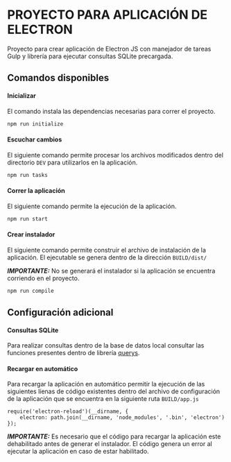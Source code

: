 # PROYECTO PARA APLICACIÓN DE ELECTRON

Proyecto para crear aplicación de Electron JS con manejador de tareas Gulp y librería para ejecutar consultas SQLite precargada.

## Comandos disponibles

#### Inicializar

El comando instala las dependencias necesarias para correr el proyecto.

```bash
npm run initialize
```

#### Escuchar cambios

El siguiente comando permite procesar los archivos modificados dentro del directorio `DEV` para utilizarlos en la aplicación.

```bash
npm run tasks
```
#### Correr la aplicación

El siguiente comando permite la ejecución de la aplicación.

```bash
npm run start
```
#### Crear instalador

El siguiente comando permite construir el archivo de instalación de la aplicación. El ejecutable se genera dentro de la dirección `BUILD/dist/`

***IMPORTANTE:*** 
No se generará el instalador si la aplicación se encuentra corriendo en el proyecto.  

```bash
npm run compile
```

## Configuración adicional


#### Consultas SQLite
Para realizar consultas dentro de la base de datos local consultar las funciones presentes dentro de librería [querys](https://github.com/angeljsus/querys).
#### Recargar en automático

Para recargar la aplicación en automático permitir la ejecución de las siguientes líenas de código existentes dentro del archivo de configuración de la aplicación que se encuentra en la siguiente ruta `BUILD/app.js`
```jasvascript
require('electron-reload')(__dirname, {
    electron: path.join(__dirname, 'node_modules', '.bin', 'electron')
});
```
***IMPORTANTE:*** 
Es necesario que el código para recargar la aplicación este dehabilitado antes de generar el instalador. El código genera un error al ejecutar la aplicación en caso de estar habilitado.
